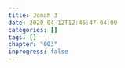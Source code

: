 ```yaml
---
title: Jonah 3
date: 2020-04-12T12:45:47-04:00
categories: []
tags: []
chapter: "003"
inprogress: false
---
```



